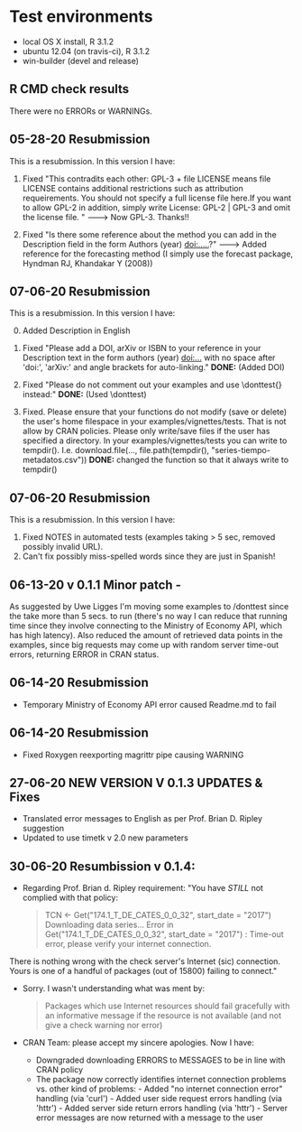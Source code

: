 # Test environments
* local OS X install, R 3.1.2
* ubuntu 12.04 (on travis-ci), R 3.1.2
* win-builder (devel and release)

## R CMD check results
There were no ERRORs or WARNINGs. 


## 05-28-20 Resubmission
This is a resubmission. In this version I have:

 1. Fixed "This contradits each other: GPL-3 + file LICENSE means file LICENSE 
contains additional restrictions such as attribution requeirements. You 
should not specify a full license file here.If you want to allow GPL-2 in 
addition, simply write
License: GPL-2 | GPL-3 and omit the license file. " ---> Now GPL-3. Thanks!!

 2. Fixed "Is there some reference about the method you can add in the Description 
field in the form Authors (year) <doi:.....>?" ---> Added reference for the 
forecasting method (I simply use the forecast package, Hyndman RJ, Khandakar Y (2008))

## 07-06-20 Resubmission
This is a resubmission. In this version I have:

 0. Added Description in English 

 1. Fixed "Please add a DOI, arXiv or ISBN to your reference in your Description 
text in the form authors (year) <doi:...>
with no space after 'doi:', 'arXiv:' and angle brackets for auto-linking." 
**DONE:** (Added DOI)

 2. Fixed "Please do not comment out your examples and use \\donttest{} 
 instead:" **DONE:**  (Used \\donttest)

 3. Fixed. Please ensure that your functions do not modify (save or delete) the 
user's home filespace in your examples/vignettes/tests. That is not 
allow by CRAN policies. Please only write/save files if the user has 
specified a directory. In your examples/vignettes/tests you can write to 
tempdir(). I.e. download.file(..., file.path(tempdir(), "series-tiempo-metadatos.csv"))
**DONE:** changed the function so that it always write to tempdir()

## 07-06-20 Resubmission
This is a resubmission. In this version I have:
1. Fixed NOTES in automated tests (examples taking > 5 sec, removed possibly 
invalid URL).
2. Can't fix possibly miss-spelled words since they are just in Spanish!

## 06-13-20 v 0.1.1 Minor patch -  
As suggested by Uwe Ligges I'm moving some examples to /donttest since the take 
more than 5 secs. to run (there's no way I can reduce that running time since 
they involve connecting to the Ministry of Economy API, which has high latency). 
Also reduced the amount of retrieved data points in the examples, 
since big requests may come up with random server time-out errors, returning
ERROR in CRAN status.

## 06-14-20 Resubmission
- Temporary Ministry of Economy API error caused Readme.md to fail 

## 06-14-20 Resubmission
- Fixed Roxygen reexporting magrittr pipe causing WARNING

## 27-06-20 NEW VERSION V 0.1.3 UPDATES & Fixes
- Translated error messages to English as per Prof. Brian D. Ripley suggestion
- Updated to use timetk v 2.0 new parameters

## 30-06-20 Resumbission v 0.1.4:
- Regarding Prof. Brian d. Ripley requirement:
"You have *STILL* not complied with that policy:

   > TCN <- Get("174.1_T_DE_CATES_0_0_32", start_date = "2017")
     Downloading data series...
     Error in Get("174.1_T_DE_CATES_0_0_32", start_date = "2017") :
      Time-out error, please verify your internet connection.

There is nothing wrong with the check server's Internet (sic)
connection.  Yours is one of a handful of packages (out of 15800)
failing to connect."

- Sorry. I wasn't understanding what was ment by:

  > Packages which use Internet resources should fail gracefully with an
    informative message if the resource is not available (and not give a
    check warning nor error)

- CRAN Team: please accept my sincere apologies. Now I have:
  - Downgraded downloading ERRORS to MESSAGES to be in line with CRAN policy
  - The package now correctly identifies internet connection problems vs. other kind of problems:
        - Added "no internet connection error" handling (via 'curl')
        - Added user side request errors handling (via 'httr')
        - Added server side return errors handling (via 'httr')
        - Server error messages are now returned with a message to the user
